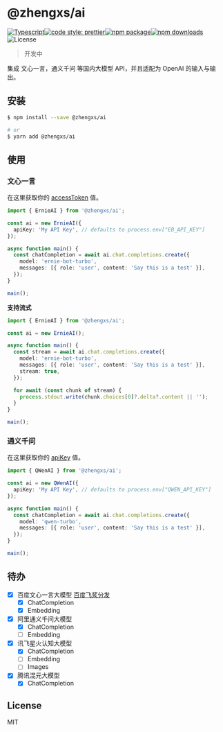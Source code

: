 # @zhengxs/ai

[![Typescript](https://img.shields.io/badge/lang-typescript-informational?style=flat-square)](https://www.typescriptlang.org)[![code style: prettier](https://img.shields.io/badge/code_style-prettier-ff69b4.svg?style=flat-square)](https://github.com/prettier/prettier)[![npm package](https://img.shields.io/npm/v/@zhengxs/ai.svg?style=flat-square)](https://www.npmjs.com/package/@zhengxs/ai)[![npm downloads](https://img.shields.io/npm/dt/@zhengxs/ai.svg?style=flat-square)](https://www.npmjs.com/package/@zhengxs/ai)![License](https://img.shields.io/npm/l/@zhengxs/ai.svg?style=flat-square)

> 开发中

集成 文心一言，通义千问 等国内大模型 API，并且适配为 OpenAI 的输入与输出。

## 安装

```sh
$ npm install --save @zhengxs/ai

# or
$ yarn add @zhengxs/ai
```

## 使用

### 文心一言

在这里获取你的 [accessToken](https://aistudio.baidu.com/index/accessToken) 值。

```ts
import { ErnieAI } from '@zhengxs/ai';

const ai = new ErnieAI({
  apiKey: 'My API Key', // defaults to process.env["EB_API_KEY"]
});

async function main() {
  const chatCompletion = await ai.chat.completions.create({
    model: 'ernie-bot-turbo',
    messages: [{ role: 'user', content: 'Say this is a test' }],
  });
}

main();
```

**支持流式**

```ts
import { ErnieAI } from '@zhengxs/ai';

const ai = new ErnieAI();

async function main() {
  const stream = await ai.chat.completions.create({
    model: 'ernie-bot-turbo',
    messages: [{ role: 'user', content: 'Say this is a test' }],
    stream: true,
  });

  for await (const chunk of stream) {
    process.stdout.write(chunk.choices[0]?.delta?.content || '');
  }
}

main();
```

### 通义千问

在这里获取你的 [apiKey](https://help.aliyun.com/zh/dashscope/developer-reference/activate-dashscope-and-create-an-api-key) 值。

```ts
import { QWenAI } from '@zhengxs/ai';

const ai = new QWenAI({
  apiKey: 'My API Key', // defaults to process.env["QWEN_API_KEY"]
});

async function main() {
  const chatCompletion = await ai.chat.completions.create({
    model: 'qwen-turbo',
    messages: [{ role: 'user', content: 'Say this is a test' }],
  });
}

main();
```

## 待办

- [x] 百度文心一言大模型 [百度飞浆分发](https://aistudio.baidu.com/cooperate/yiyan)
  - [x] ChatCompletion
  - [x] Embedding
- [x] 阿里通义千问大模型
  - [x] ChatCompletion
  - [ ] Embedding
- [x] 讯飞星火认知大模型
  - [x] ChatCompletion
  - [ ] Embedding
  - [ ] Images
- [x] 腾讯混元大模型
  - [x] ChatCompletion

## License

MIT
